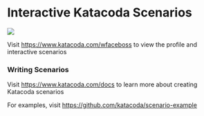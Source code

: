 # Interactive Katacoda Scenarios

[![](http://shields.katacoda.com/katacoda/wfaceboss/count.svg)](https://www.katacoda.com/wfaceboss "Get your profile on Katacoda.com")

Visit https://www.katacoda.com/wfaceboss to view the profile and interactive scenarios

### Writing Scenarios
Visit https://www.katacoda.com/docs to learn more about creating Katacoda scenarios

For examples, visit https://github.com/katacoda/scenario-example
